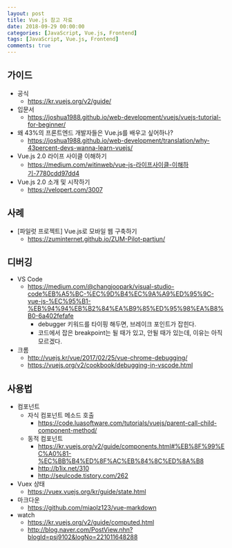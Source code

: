 ```yaml
---
layout: post
title: Vue.js 참고 자료
date: 2018-09-29 00:00:00
categories: [JavaScript, Vue.js, Frontend]
tags: [JavaScript, Vue.js, Frontend]
comments: true
---
```


## 가이드
* 공식
    * <https://kr.vuejs.org/v2/guide/>
* 입문서
    * <https://joshua1988.github.io/web-development/vuejs/vuejs-tutorial-for-beginner/>
* 왜 43%의 프론트엔드 개발자들은 Vue.js를 배우고 싶어하나?
    * <https://joshua1988.github.io/web-development/translation/why-43percent-devs-wanna-learn-vuejs/>
* Vue.js 2.0 라이프 사이클 이해하기
    * <https://medium.com/witinweb/vue-js-라이프사이클-이해하기-7780cdd97dd4>
* Vue.js 2.0 소개 및 시작하기
    * <https://velopert.com/3007>

## 사례
* [파일럿 프로젝트] Vue.js로 모바일 웹 구축하기
    * <https://zuminternet.github.io/ZUM-Pilot-partjun/>

## 디버깅
* VS Code
    * <https://medium.com/@changjoopark/visual-studio-code%EB%A5%BC-%EC%9D%B4%EC%9A%A9%ED%95%9C-vue-js-%EC%95%B1-%EB%94%94%EB%B2%84%EA%B9%85%ED%95%98%EA%B8%B0-6a402fefafe>
        * debugger 키워드를 타이핑 해두면, 브레이크 포인트가 잡힌다.
        * 코드에서 잡은 breakpoint는 될 때가 있고, 안될 때가 있는데, 이유는 아직 모르겠다.
* 크롬
    * <http://vuejs.kr/vue/2017/02/25/vue-chrome-debugging/>
    * <https://vuejs.org/v2/cookbook/debugging-in-vscode.html>


## 사용법
* 컴포넌트
    * 자식 컴포넌트 메소드 호출
        * <https://code.luasoftware.com/tutorials/vuejs/parent-call-child-component-method/>
    * 동적 컴포넌트
        * <https://kr.vuejs.org/v2/guide/components.html#%EB%8F%99%EC%A0%81-%EC%BB%B4%ED%8F%AC%EB%84%8C%ED%8A%B8>
        * <http://b1ix.net/310>
        * <http://seulcode.tistory.com/262>
* Vuex 상태
    * <https://vuex.vuejs.org/kr/guide/state.html>
* 마크다운
    * <https://github.com/miaolz123/vue-markdown>
* watch
    * <https://kr.vuejs.org/v2/guide/computed.html>
    * <http://blog.naver.com/PostView.nhn?blogId=psj9102&logNo=221011648288>